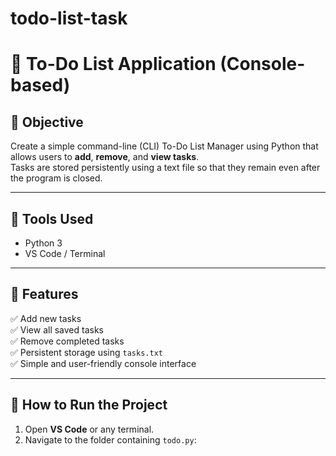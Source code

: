 # todo-list-task
# 📝 To-Do List Application (Console-based)

## 🎯 Objective
Create a simple command-line (CLI) To-Do List Manager using Python that allows users to **add**, **remove**, and **view tasks**.  
Tasks are stored persistently using a text file so that they remain even after the program is closed.

---

## 🧰 Tools Used
- Python 3
- VS Code / Terminal

---

## 🚀 Features
✅ Add new tasks  
✅ View all saved tasks  
✅ Remove completed tasks  
✅ Persistent storage using `tasks.txt`  
✅ Simple and user-friendly console interface  

---

## 🧠 How to Run the Project
1. Open **VS Code** or any terminal.
2. Navigate to the folder containing `todo.py`:
   ```bash
